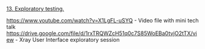 [13. Exploratory testing.](https://github.com/irapapara/Mentorpiece/blob/main/13%20Exploratory%20testing.pdf)

https://www.youtube.com/watch?v=X1LgFL-uSYQ - Video file with mini tech talk
https://drive.google.com/file/d/1rxTRQWZcH51q0c7S85WoEBa0tvjO2tTX/view - Xray User Interface exploratory
session
